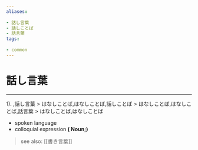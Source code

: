 ```yaml
---
aliases:
    
- 話し言葉
- 話しことば
- 話言葉
tags:
    
- common
---
```


# 話し言葉
---
1).
,話し言葉 > はなしことば,はなしことば,話しことば > はなしことば,はなしことば,話言葉 > はなしことば,はなしことば

- spoken language
- colloquial expression
**( Noun;)**
> see also:  [[書き言葉]]
            